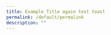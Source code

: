 ```yaml
---
title: Example Title again test toast
permalink: /default/permalink
description: ""
---
```






























